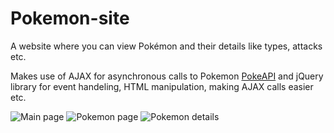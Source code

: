 # Pokemon-site
A website where you can view Pokémon and their details like types, attacks etc.


Makes use of AJAX for asynchronous calls to Pokemon [PokeAPI](https://pokeapi.co/) and jQuery library for event handeling, HTML manipulation, making AJAX calls easier etc.


<img src="https://github.com/Terakonta/Pokemon-site/blob/main/pokemon-images/pokemain.PNG" alt="Main page" title="Landing page">


<img src="https://github.com/Terakonta/Pokemon-site/blob/main/pokemon-images/pokeindex.PNG" alt="Pokemon page" title="Pokemon page">


<img src="https://github.com/Terakonta/Pokemon-site/blob/main/pokemon-images/pokedetails.PNG" alt="Pokemon details" title="Pokemon details">




